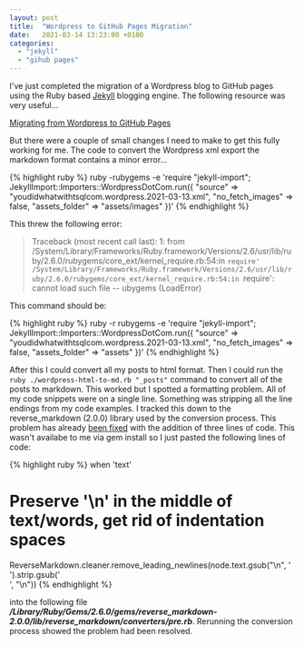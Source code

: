 ```yaml
---
layout: post
title:  "Wordpress to GitHub Pages Migration"
date:   2021-03-14 13:23:00 +0100
categories:
  - "jekyll"
  - "gihub pages"
---
```

I've just completed the migration of a Wordpress blog to GitHub pages using the Ruby based [Jekyll](https://jekyllrb.com/) blogging engine. The following resource was very useful...

[Migrating from Wordpress to GitHub Pages](https://guillermo-roman.com/migrating-wordpress-blog-to-github-pages/)

But there were a couple of small changes I need to make to get this fully working for me. The code to convert the Wordpress xml export the markdown format contains a minor error...

{% highlight ruby %}
ruby -rubygems -e 'require "jekyll-import";
JekyllImport::Importers::WordpressDotCom.run({
  "source" => "youdidwhatwithtsqlcom.wordpress.2021-03-13.xml",
  "no_fetch_images" => false,
  "assets_folder" => "assets/images"
})'
{% endhighlight %}

This threw the following error:

> Traceback (most recent call last):
	1: from /System/Library/Frameworks/Ruby.framework/Versions/2.6/usr/lib/ruby/2.6.0/rubygems/core_ext/kernel_require.rb:54:in `require'
/System/Library/Frameworks/Ruby.framework/Versions/2.6/usr/lib/ruby/2.6.0/rubygems/core_ext/kernel_require.rb:54:in `require': cannot load such file -- ubygems (LoadError)

This command should be:

{% highlight ruby %}
ruby -r rubygems -e 'require "jekyll-import";
    JekyllImport::Importers::WordpressDotCom.run({
      "source" => "youdidwhatwithtsqlcom.wordpress.2021-03-13.xml",
      "no_fetch_images" => false,
      "assets_folder" => "assets"
    })'
{% endhighlight %}

After this I could convert all my posts to html format. Then I could run the `ruby ./wordpress-html-to-md.rb "_posts"` command to convert all of the posts to markdown. This worked but I spotted a formatting problem. All of my code snippets were on a single line. Something was stripping all the line endings from my code examples. I tracked this down to the reverse_markdown (2.0.0) library used by the conversion process. This problem has already [been fixed](https://github.com/shivabhusal/reverse_markdown/commit/63b5019ffad14a0875a3ece58e10d38c5881597b) with the addition of three lines of code. This wasn't availabe to me via gem install so I just pasted the following lines of code:

{% highlight ruby %}
when 'text'
  # Preserve '\n' in the middle of text/words, get rid of indentation spaces
  ReverseMarkdown.cleaner.remove_leading_newlines(node.text.gsub("\n", '<br>').strip.gsub('<br>', "\n"))
{% endhighlight %}

into the following file ***/Library/Ruby/Gems/2.6.0/gems/reverse_markdown-2.0.0/lib/reverse_markdown/converters/pre.rb***. Rerunning the conversion process showed the problem had been resolved.
